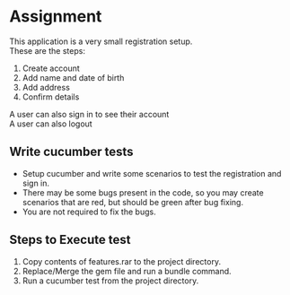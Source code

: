 # Assignment

This application is a very small registration setup.  
These are the steps:

1. Create account
2. Add name and date of birth
3. Add address
4. Confirm details

A user can also sign in to see their account  
A user can also logout

## Write cucumber tests

* Setup cucumber and write some scenarios to test the registration and sign in.  
* There may be some bugs present in the code, so you may create scenarios that are red, but should be green after bug fixing.  
* You are not required to fix the bugs.  

## Steps to Execute test
1.	Copy contents of features.rar to the project directory.
2.	Replace/Merge the gem file and run a bundle command.
3.	Run a cucumber test from the project directory.
